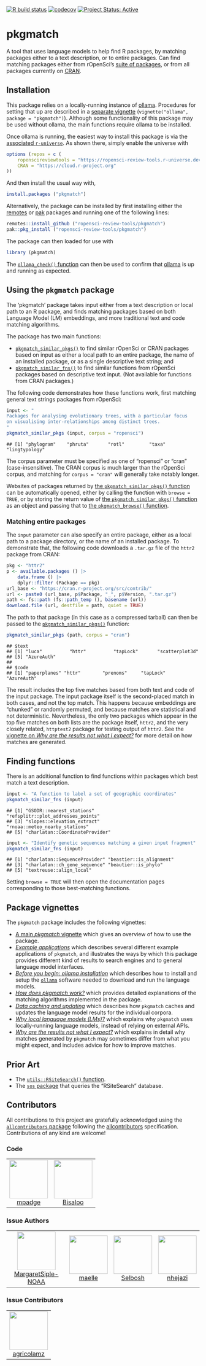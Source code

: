 <!-- badges: start -->

[![R build
status](https://github.com/ropensci-review-tools/pkgmatch/workflows/R-CMD-check/badge.svg)](https://github.com/ropensci-review-tools/pkgmatch/actions?query=workflow%3AR-CMD-check)
[![codecov](https://codecov.io/gh/ropensci-review-tools/pkgmatch/branch/main/graph/badge.svg)](https://app.codecov.io/gh/ropensci-review-tools/pkgmatch)
[![Project Status:
Active](https://www.repostatus.org/badges/latest/active.svg)](https://www.repostatus.org/#active)
<!-- badges: end -->

# pkgmatch

A tool that uses language models to help find R packages, by matching
packages either to a text description, or to entire packages. Can find
matching packages either from rOpenSci’s [suite of
packages](https://ropensci.org/packages), or from all packages currently
on [CRAN](https://cran.r-project.org).

## Installation

This package relies on a locally-running instance of
[ollama](https://ollama.com). Procedures for setting that up are
described in a [separate
vignette](https://docs.ropensci.org/pkgmatch/articles/B_ollama.html)
(`vignette("ollama", package = "pkgmatch")`). Although some
functionality of this package may be used without ollama, the main
functions require ollama to be installed.

Once ollama is running, the easiest way to install this package is via
the [associated
`r-universe`](https://ropensci-review-tools.r-universe.dev/).
As shown there, simply enable the universe with

``` r
options (repos = c (
    ropenscireviewtools = "https://ropensci-review-tools.r-universe.dev",
    CRAN = "https://cloud.r-project.org"
))
```

And then install the usual way with,

``` r
install.packages ("pkgmatch")
```

Alternatively, the package can be installed by first installing either
the [remotes](https://remotes.r-lib.org) or
[pak](https://pak.r-lib.org/) packages and running one of the following
lines:

``` r
remotes::install_github ("ropensci-review-tools/pkgmatch")
pak::pkg_install ("ropensci-review-tools/pkgmatch")
```

The package can then loaded for use with

``` r
library (pkgmatch)
```

The [`ollama_check()`
function](https://docs.ropensci.org/pkgmatch/reference/ollama_check.html)
can then be used to confirm that [ollama](https://ollama.com) is up and
running as expected.

## Using the `pkgmatch` package

The ‘pkgmatch’ package takes input either from a text description or
local path to an R package, and finds matching packages based on both
Language Model (LM) embeddings, and more traditional text and code
matching algorithms.

The package has two main functions:

- [`pkgmatch_similar_pkgs()`](https://docs.ropensci.org/pkgmatch/reference/pkgmatch_similar_pkgs.html)
  to find similar rOpenSci or CRAN packages based on input as either a
  local path to an entire package, the name of an installed package, or
  as a single descriptive text string; and
- [`pkgmatch_similar_fns()`](https://docs.ropensci.org/pkgmatch/reference/pkgmatch_similar_fns.html)
  to find similar functions from rOpenSci packages based on descriptive
  text input. (Not available for functions from CRAN packages.)

The following code demonstrates how these functions work, first matching
general text strings packages from rOpenSci:

``` r
input <- "
Packages for analysing evolutionary trees, with a particular focus
on visualising inter-relationships among distinct trees.
"
pkgmatch_similar_pkgs (input, corpus = "ropensci")
```

    ## [1] "phylogram"    "phruta"       "rotl"         "taxa"         "lingtypology"

The corpus parameter must be specified as one of “ropensci” or “cran”
(case-insensitive). The CRAN corpus is much larger than the rOpenSci
corpus, and matching for `corpus = "cran"` will generally take notably
longer.

Websites of packages returned by [the `pkgmatch_similar_pkgs()`
function](https://docs.ropensci.org/pkgmatch/reference/pkgmatch_similar_pkgs.html)
can be automatically opened, either by calling the function with
`browse = TRUE`, or by storing the return value of [the
`pkgmatch_similar_pkgs()`
function](https://docs.ropensci.org/pkgmatch/reference/pkgmatch_similar_pkgs.html)
as an object and passing that to [the `pkgmatch_browse()`
function](https://docs.ropensci.org/pkgmatch/reference/pkgmatch_browse.html).

### Matching entire packages

The `input` parameter can also specify an entire package, either as a
local path to a package directory, or the name of an installed package.
To demonstrate that, the following code downloads a `.tar.gz` file of
the `httr2` package from CRAN:

``` r
pkg <- "httr2"
p <- available.packages () |>
    data.frame () |>
    dplyr::filter (Package == pkg)
url_base <- "https://cran.r-project.org/src/contrib/"
url <- paste0 (url_base, p$Package, "_", p$Version, ".tar.gz")
path <- fs::path (fs::path_temp (), basename (url))
download.file (url, destfile = path, quiet = TRUE)
```

The path to that package (in this case as a compressed tarball) can then
be passed to the
[`pkgmatch_similar_pkgs()`](https://docs.ropensci.org/pkgmatch/reference/pkgmatch_similar_pkgs.html)
function:

``` r
pkgmatch_similar_pkgs (path, corpus = "cran")
```

    ## $text
    ## [1] "luca"          "httr"          "tapLock"       "scatterplot3d"
    ## [5] "AzureAuth"    
    ## 
    ## $code
    ## [1] "paperplanes" "httr"        "prenoms"     "tapLock"     "AzureAuth"

The result includes the top five matches based from both text and code
of the input package. The input package itself is the second-placed
match in both cases, and not the top match. This happens because
embeddings are “chunked” or randomly permuted, and because matches are
statistical and not deterministic. Nevertheless, the only two packages
which appear in the top five matches on both lists are the package
itself, `httr2`, and the very closely related, `httptest2` package for
testing output of `httr2`. See the [vignette on *Why are the results not
what I
expect?*](https://docs.ropensci.org/pkgmatch/articles/F_why-are-the-results-not-what-i-expect.html)
for more detail on how matches are generated.

## Finding functions

There is an additional function to find functions within packages which
best match a text description.

``` r
input <- "A function to label a set of geographic coordinates"
pkgmatch_similar_fns (input)
```

    ## [1] "GSODR::nearest_stations"          "refsplitr::plot_addresses_points"
    ## [3] "slopes::elevation_extract"        "rnoaa::meteo_nearby_stations"    
    ## [5] "charlatan::CoordinateProvider"

``` r
input <- "Identify genetic sequences matching a given input fragment"
pkgmatch_similar_fns (input)
```

    ## [1] "charlatan::SequenceProvider" "beastier::is_alignment"     
    ## [3] "charlatan::ch_gene_sequence" "beautier::is_phylo"         
    ## [5] "textreuse::align_local"

Setting `browse = TRUE` will then open the documentation pages
corresponding to those best-matching functions.

## Package vignettes

The `pkgmatch` package includes the following vignettes:

- [A main *pkgmatch*
  vignette](https://docs.ropensci.org/pkgmatch/articles/pkgmatch.html)
  which gives an overview of how to use the package.
- [*Example
  applications*](https://docs.ropensci.org/pkgmatch/articles/A_extended-use-case.html)
  which describes several different example applications of `pkgmatch`,
  and illustrates the ways by which this package provides different kind
  of results to search engines and to general language model interfaces.
- [*Before you begin: ollama
  installation*](https://docs.ropensci.org/pkgmatch/articles/B_ollama.html)
  which describes how to install and setup the
  [`ollama`](https://ollama.com) software needed to download and run the
  language models.
- [*How does pkgmatch
  work?*](https://docs.ropensci.org/pkgmatch/articles/C_how-does-it-work.html)
  which provides detailed explanations of the matching algorithms
  implemented in the package.
- [*Data caching and
  updating*](https://docs.ropensci.org/pkgmatch/articles/D_data-caching-and-updating.html)
  which describes how `pkgmatch` caches and updates the language model
  results for the individual corpora.
- [*Why local language models
  (LMs)?*](https://docs.ropensci.org/pkgmatch/articles/E_why-local-lms.html)
  which explains why `pkgmatch` uses locally-running language models,
  instead of relying on external APIs.
- [*Why are the results not what I
  expect?*](https://docs.ropensci.org/pkgmatch/articles/F_why-are-the-results-not-what-i-expect.html)
  which explains in detail why matches generated by `pkgmatch` may
  sometimes differ from what you might expect, and includes advice for
  how to improve matches.

## Prior Art

- The [`utils::RSiteSearch()`
  function](https://stat.ethz.ch/R-manual/R-devel/library/utils/html/RSiteSearch.html).
- The [`sos` package](https://github.com/sbgraves237/sos) that queries
  the “RSiteSearch” database.

## Contributors


<!-- ALL-CONTRIBUTORS-LIST:START - Do not remove or modify this section -->
<!-- prettier-ignore-start -->
<!-- markdownlint-disable -->

All contributions to this project are gratefully acknowledged using the [`allcontributors` package](https://github.com/ropensci/allcontributors) following the [allcontributors](https://allcontributors.org) specification. Contributions of any kind are welcome!

### Code

<table>

<tr>
<td align="center">
<a href="https://github.com/mpadge">
<img src="https://avatars.githubusercontent.com/u/6697851?v=4" width="100px;" alt=""/>
</a><br>
<a href="https://github.com/ropensci-review-tools/pkgmatch/commits?author=mpadge">mpadge</a>
</td>
<td align="center">
<a href="https://github.com/Bisaloo">
<img src="https://avatars.githubusercontent.com/u/10783929?v=4" width="100px;" alt=""/>
</a><br>
<a href="https://github.com/ropensci-review-tools/pkgmatch/commits?author=Bisaloo">Bisaloo</a>
</td>
</tr>

</table>


### Issue Authors

<table>

<tr>
<td align="center">
<a href="https://github.com/MargaretSiple-NOAA">
<img src="https://avatars.githubusercontent.com/u/73858992?u=7ea549d423535a74d69a75ff6303af35496290fb&v=4" width="100px;" alt=""/>
</a><br>
<a href="https://github.com/ropensci-review-tools/pkgmatch/issues?q=is%3Aissue+author%3AMargaretSiple-NOAA">MargaretSiple-NOAA</a>
</td>
<td align="center">
<a href="https://github.com/maelle">
<img src="https://avatars.githubusercontent.com/u/8360597?u=824f03caa87c92420352e3dd9a05470320a67412&v=4" width="100px;" alt=""/>
</a><br>
<a href="https://github.com/ropensci-review-tools/pkgmatch/issues?q=is%3Aissue+author%3Amaelle">maelle</a>
</td>
<td align="center">
<a href="https://github.com/Selbosh">
<img src="https://avatars.githubusercontent.com/u/7850509?u=df48c73a83db7c2f1e5101e98f8bbf628ae85505&v=4" width="100px;" alt=""/>
</a><br>
<a href="https://github.com/ropensci-review-tools/pkgmatch/issues?q=is%3Aissue+author%3ASelbosh">Selbosh</a>
</td>
<td align="center">
<a href="https://github.com/nhejazi">
<img src="https://avatars.githubusercontent.com/u/8527276?u=931dc381c88c91eaa34d7c9a3ce926e1f8a3463b&v=4" width="100px;" alt=""/>
</a><br>
<a href="https://github.com/ropensci-review-tools/pkgmatch/issues?q=is%3Aissue+author%3Anhejazi">nhejazi</a>
</td>
</tr>

</table>


### Issue Contributors

<table>

<tr>
<td align="center">
<a href="https://github.com/agricolamz">
<img src="https://avatars.githubusercontent.com/u/15956515?v=4" width="100px;" alt=""/>
</a><br>
<a href="https://github.com/ropensci-review-tools/pkgmatch/issues?q=is%3Aissue+commenter%3Aagricolamz">agricolamz</a>
</td>
</tr>

</table>

<!-- markdownlint-enable -->
<!-- prettier-ignore-end -->
<!-- ALL-CONTRIBUTORS-LIST:END -->
